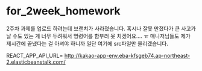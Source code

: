 # for_2week_homework


2주차 과제를 업로드 하려는데 브랜치가 사라졌습니다.
혹시나 잘못 만졌다가 큰 사고가 날 수도 있는 게 너무 두려워서 명령어를 함부러 못 치겠어요.... ㅠ
매니저님들도 제가 제시간에 끝냈다는 걸 아셔야 하니까 일단 여기에 src파일만 올리겠습니다.

REACT_APP_API_URL= http://kakao-app-env.eba-kfsgeb74.ap-northeast-2.elasticbeanstalk.com/
